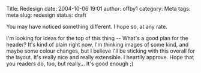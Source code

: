 Title: Redesign
date: 2004-10-06 19:01
author: offby1
category: Meta
tags: meta
slug: redesign
status: draft

You may have noticed something different. I hope so, at any rate.

I\'m looking for ideas for the top of this thing \-- What\'s a good plan for the header? It\'s kind of plain right now, I\'m thinking images of some kind, and maybe some colour changes, but I believe I\'ll be sticking with this overall for the layout. It\'s really nice and really extensible. I heartily approve. Hope that you readers do, too, but really\... It\'s good enough ;)
